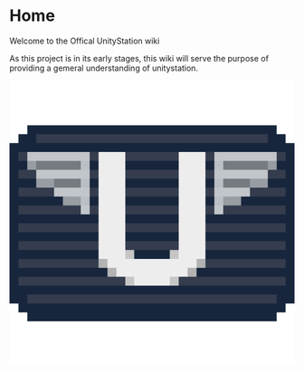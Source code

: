 # Home


Welcome to the Offical UnityStation wiki

As this project is in its early stages, this wiki will serve the purpose of providing a gemeral  understanding of unitystation.
  
  
![](assets/images/pixel-us.png)


